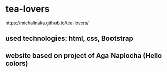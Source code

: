 # tea-lovers
https://michalinaka.github.io/tea-lovers/

## used technologies: html, css, Bootstrap

## website based on project of Aga Naplocha (Hello colors)
